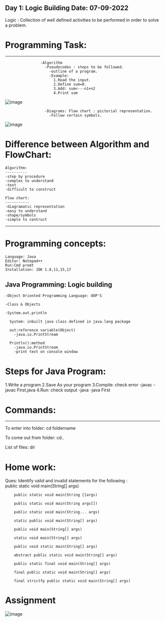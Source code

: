 Day 1: Logic Building
Date: 07-09-2022
-----------------------------

 Logic : Collection of well defined activities to be performed in order to solve a problem.

# Programming Task:
--------------------
                    -Algorithm
                      -Pseudocodes : steps to be followed.
                        -outline of a program.
                        -Example:
                          1.Read the input.
                          2.Define sum=0.
                          3.Add: sum<---n1+n2
                          4.Print sum
![image](https://user-images.githubusercontent.com/72081819/188828333-c1af1bfa-ac7b-4c71-a7bd-c7e0c41f1c69.png)



                      -Diagrams: Flow chart : pictorial representation.
                        -Follow certain symbols.
 ![image](https://user-images.githubusercontent.com/72081819/188828440-8ef5e1f9-85e0-4a3f-b65e-2be75b265ab7.png)

			
# Difference between Algorithm and FlowChart:

    Algorithm:
    ----------
    -step by procedure
    -complex to understand
    -text
    -difficult to construct

    Flow chart:
    -----------
    -diagramatic representation
    -easy to understand
    -shape/symbols
    -simple to contruct


--------------------------------------------------
# Programming concepts:

    Language: Java
    Editor: Notepad++
    Run:Cmd promt
    Installation: JDK 1.8,11,15,17

Java Programming: Logic building
---------------------------------

    -Object Oriented Programming Language: OOP'S

    -Class & Objects

    -System.out.println

      System: inbuilt java class defined in java.lang package

      out:reference variable(Object) 
        -java.io.PrintStream

      Println():method
        -java.io.PrintStream
        -print text on console window

# Steps for Java Program:

  1.Write a program
  2.Save As your program
  3.Compile: check error
    -javac <file name.java>
      -javac First.java
  4.Run: check output
    -java <file name>
      -java First

# Commands:
---------------
  
  To enter into folder: cd foldername

  To come out from folder: cd..

  List of files: dir

# Home work:
Ques: Identify valid and invalid statements for the following :
		public static void main(String[] args)  
	
		public static void main(String []args) 
	
		public static void main(String args[])  
	
		public static void main(String... args)  
	
		static public void main(String[] args) 
	
		public void main(String[] args)  
	
		static void main(String[] args)
	
		public void static main(String[] args)  
	
		abstract public static void main(String[] args) 
	
		public static final void main(String[] args)
	
		final public static void main(String[] args)  
	
		final strictfp public static void main(String[] args)  


# Assignment


![image](https://user-images.githubusercontent.com/72081819/188829812-e9adfb4a-a151-412c-bbcf-ebf10f7f2239.png)

